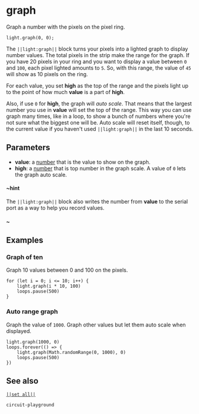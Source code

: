 # graph

Graph a number with the pixels on the pixel ring.

```sig
light.graph(0, 0);
```
The ``||light:graph||`` block turns your pixels into a lighted graph to display number values. The total pixels in the
strip make the range for the graph. If you have 20 pixels in your ring and you want to display a
value between `0` and `100`, each pixel lighted amounts to `5`. So, with this range, the value
of `45` will show as 10 pixels on the ring.

For each value, you set **high** as the top of the range and the pixels light up to the point of how
much **value** is a part of **high**.

Also, if use `0` for **high**, the graph will _auto scale_. That means that the largest number you use
in **value** will set the top of the range. This way you can use graph many times, like in a loop, to show
a bunch of numbers where you're not sure what the biggest one will be. Auto scale will reset itself, though, to the
current value if you haven't used ``||light:graph||`` in the last 10 seconds.

## Parameters

* **value**: a [number](/types/number) that is the value to show on the graph.
* **high**: a [number](/types/number) that is top number in the graph scale. A value of
`0` lets the graph auto scale.

#### ~hint
The ``||light:graph||`` block also writes the number from **value** to the serial port as a way to help you record
values.
#### ~

## Examples

### Graph of ten

Graph 10 values between 0 and 100 on the pixels.

```blocks
for (let i = 0; i <= 10; i++) {
    light.graph(i * 10, 100)
    loops.pause(500)
}
```
### Auto range graph

Graph the value of `1000`. Graph other values but let them auto scale when displayed.

```blocks
light.graph(1000, 0)
loops.forever(() => {
    light.graph(Math.randomRange(0, 1000), 0)
    loops.pause(500)
})
```

## See also

[``||set all||``](/reference/light/set-all)

```package
circuit-playground
```


